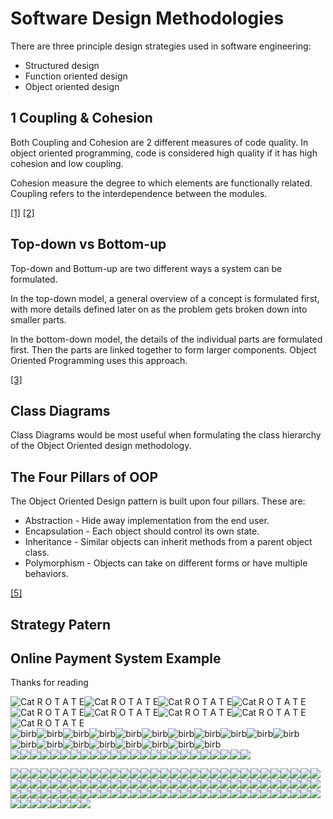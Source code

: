 # Software Design Methodologies

There are three principle design strategies used in software engineering:

* Structured design
* Function oriented design
* Object oriented design



## 1 Coupling & Cohesion

Both Coupling and Cohesion are 2 different measures of code quality. In object oriented programming, code is considered high quality if it has high cohesion and low coupling.

Cohesion measure the degree to which elements are functionally related.
Coupling refers to the interdependence between the modules.


[[1]](https://stackoverflow.com/questions/3085285/difference-between-cohesion-and-coupling)
[[2]](https://www.geeksforgeeks.org/software-engineering-coupling-and-cohesion/)

## Top-down vs Bottom-up

Top-down and Bottum-up are two different ways a system can be formulated.

In the top-down model, a general overview of a concept is formulated first, with
more details defined later on as the problem gets broken down into smaller parts.

In the bottom-down model, the details of the individual parts are formulated first. Then the parts are linked together to form larger components. Object Oriented Programming uses this approach.

[[3]](https://www.geeksforgeeks.org/difference-between-bottom-up-model-and-top-down-model/)

## Class Diagrams

Class Diagrams would be most useful when formulating the class hierarchy of the Object Oriented design methodology.

## The Four Pillars of OOP

The Object Oriented Design pattern is built upon four pillars. These are: 

* Abstraction - Hide away implementation from the end user.
* Encapsulation - Each object should control its own state.
* Inheritance - Similar objects can inherit methods from a parent object class.
* Polymorphism - Objects can take on different forms or have multiple behaviors.

[[5]](https://www.freecodecamp.org/news/four-pillars-of-object-oriented-programming/)

## Strategy Patern

## Online Payment System Example

Thanks for reading 

![Cat R O T A T E](https://emoji.slack-edge.com/T036NTMRPCK/cat-roomba-exceptionally-fast/5b76d656194fcf3b.gif)![Cat R O T A T E](https://emoji.slack-edge.com/T036NTMRPCK/cat-roomba-exceptionally-fast/5b76d656194fcf3b.gif)![Cat R O T A T E](https://emoji.slack-edge.com/T036NTMRPCK/cat-roomba-exceptionally-fast/5b76d656194fcf3b.gif)![Cat R O T A T E](https://emoji.slack-edge.com/T036NTMRPCK/cat-roomba-exceptionally-fast/5b76d656194fcf3b.gif)![Cat R O T A T E](https://emoji.slack-edge.com/T036NTMRPCK/cat-roomba-exceptionally-fast/5b76d656194fcf3b.gif)![Cat R O T A T E](https://emoji.slack-edge.com/T036NTMRPCK/cat-roomba-exceptionally-fast/5b76d656194fcf3b.gif)![Cat R O T A T E](https://emoji.slack-edge.com/T036NTMRPCK/cat-roomba-exceptionally-fast/5b76d656194fcf3b.gif)![Cat R O T A T E](https://emoji.slack-edge.com/T036NTMRPCK/cat-roomba-exceptionally-fast/5b76d656194fcf3b.gif)![Cat R O T A T E](https://emoji.slack-edge.com/T036NTMRPCK/cat-roomba-exceptionally-fast/5b76d656194fcf3b.gif)\
![birb](https://emoji.slack-edge.com/T036NTMRPCK/conga_parrot/29f4049c468be004.gif)![birb](https://emoji.slack-edge.com/T036NTMRPCK/conga_parrot/29f4049c468be004.gif)![birb](https://emoji.slack-edge.com/T036NTMRPCK/conga_parrot/29f4049c468be004.gif)![birb](https://emoji.slack-edge.com/T036NTMRPCK/conga_parrot/29f4049c468be004.gif)![birb](https://emoji.slack-edge.com/T036NTMRPCK/conga_parrot/29f4049c468be004.gif)![birb](https://emoji.slack-edge.com/T036NTMRPCK/conga_parrot/29f4049c468be004.gif)![birb](https://emoji.slack-edge.com/T036NTMRPCK/conga_parrot/29f4049c468be004.gif)![birb](https://emoji.slack-edge.com/T036NTMRPCK/conga_parrot/29f4049c468be004.gif)![birb](https://emoji.slack-edge.com/T036NTMRPCK/conga_parrot/29f4049c468be004.gif)![birb](https://emoji.slack-edge.com/T036NTMRPCK/conga_parrot/29f4049c468be004.gif)![birb](https://emoji.slack-edge.com/T036NTMRPCK/conga_parrot/29f4049c468be004.gif)![birb](https://emoji.slack-edge.com/T036NTMRPCK/conga_parrot/29f4049c468be004.gif)![birb](https://emoji.slack-edge.com/T036NTMRPCK/conga_parrot/29f4049c468be004.gif)![birb](https://emoji.slack-edge.com/T036NTMRPCK/conga_parrot/29f4049c468be004.gif)![birb](https://emoji.slack-edge.com/T036NTMRPCK/conga_parrot/29f4049c468be004.gif)![birb](https://emoji.slack-edge.com/T036NTMRPCK/conga_parrot/29f4049c468be004.gif)![birb](https://emoji.slack-edge.com/T036NTMRPCK/conga_parrot/29f4049c468be004.gif)![birb](https://emoji.slack-edge.com/T036NTMRPCK/conga_parrot/29f4049c468be004.gif)![birb](https://emoji.slack-edge.com/T036NTMRPCK/conga_parrot/29f4049c468be004.gif)
\
![](https://emoji.slack-edge.com/T036NTMRPCK/baby-yoda/9c7e10a74ab26054.gif)![](https://emoji.slack-edge.com/T036NTMRPCK/baby-yoda/9c7e10a74ab26054.gif)![](https://emoji.slack-edge.com/T036NTMRPCK/baby-yoda/9c7e10a74ab26054.gif)![](https://emoji.slack-edge.com/T036NTMRPCK/baby-yoda/9c7e10a74ab26054.gif)![](https://emoji.slack-edge.com/T036NTMRPCK/baby-yoda/9c7e10a74ab26054.gif)![](https://emoji.slack-edge.com/T036NTMRPCK/baby-yoda/9c7e10a74ab26054.gif)![](https://emoji.slack-edge.com/T036NTMRPCK/baby-yoda/9c7e10a74ab26054.gif)![](https://emoji.slack-edge.com/T036NTMRPCK/baby-yoda/9c7e10a74ab26054.gif)![](https://emoji.slack-edge.com/T036NTMRPCK/baby-yoda/9c7e10a74ab26054.gif)![](https://emoji.slack-edge.com/T036NTMRPCK/baby-yoda/9c7e10a74ab26054.gif)![](https://emoji.slack-edge.com/T036NTMRPCK/baby-yoda/9c7e10a74ab26054.gif)![](https://emoji.slack-edge.com/T036NTMRPCK/baby-yoda/9c7e10a74ab26054.gif)![](https://emoji.slack-edge.com/T036NTMRPCK/baby-yoda/9c7e10a74ab26054.gif)![](https://emoji.slack-edge.com/T036NTMRPCK/baby-yoda/9c7e10a74ab26054.gif)![](https://emoji.slack-edge.com/T036NTMRPCK/baby-yoda/9c7e10a74ab26054.gif)![](https://emoji.slack-edge.com/T036NTMRPCK/baby-yoda/9c7e10a74ab26054.gif)![](https://emoji.slack-edge.com/T036NTMRPCK/baby-yoda/9c7e10a74ab26054.gif)![](https://emoji.slack-edge.com/T036NTMRPCK/baby-yoda/9c7e10a74ab26054.gif)![](https://emoji.slack-edge.com/T036NTMRPCK/baby-yoda/9c7e10a74ab26054.gif)![](https://emoji.slack-edge.com/T036NTMRPCK/baby-yoda/9c7e10a74ab26054.gif)![](https://emoji.slack-edge.com/T036NTMRPCK/baby-yoda/9c7e10a74ab26054.gif)![](https://emoji.slack-edge.com/T036NTMRPCK/baby-yoda/9c7e10a74ab26054.gif)![](https://emoji.slack-edge.com/T036NTMRPCK/baby-yoda/9c7e10a74ab26054.gif)![](https://emoji.slack-edge.com/T036NTMRPCK/baby-yoda/9c7e10a74ab26054.gif)

![](https://emoji.slack-edge.com/T036NTMRPCK/elmofire/c9236be17a287929.gif)![](https://emoji.slack-edge.com/T036NTMRPCK/elmofire/c9236be17a287929.gif)![](https://emoji.slack-edge.com/T036NTMRPCK/elmofire/c9236be17a287929.gif)![](https://emoji.slack-edge.com/T036NTMRPCK/elmofire/c9236be17a287929.gif)![](https://emoji.slack-edge.com/T036NTMRPCK/elmofire/c9236be17a287929.gif)![](https://emoji.slack-edge.com/T036NTMRPCK/elmofire/c9236be17a287929.gif)![](https://emoji.slack-edge.com/T036NTMRPCK/elmofire/c9236be17a287929.gif)![](https://emoji.slack-edge.com/T036NTMRPCK/elmofire/c9236be17a287929.gif)![](https://emoji.slack-edge.com/T036NTMRPCK/elmofire/c9236be17a287929.gif)![](https://emoji.slack-edge.com/T036NTMRPCK/elmofire/c9236be17a287929.gif)![](https://emoji.slack-edge.com/T036NTMRPCK/elmofire/c9236be17a287929.gif)![](https://emoji.slack-edge.com/T036NTMRPCK/elmofire/c9236be17a287929.gif)![](https://emoji.slack-edge.com/T036NTMRPCK/elmofire/c9236be17a287929.gif)![](https://emoji.slack-edge.com/T036NTMRPCK/elmofire/c9236be17a287929.gif)![](https://emoji.slack-edge.com/T036NTMRPCK/elmofire/c9236be17a287929.gif)![](https://emoji.slack-edge.com/T036NTMRPCK/elmofire/c9236be17a287929.gif)![](https://emoji.slack-edge.com/T036NTMRPCK/elmofire/c9236be17a287929.gif)![](https://emoji.slack-edge.com/T036NTMRPCK/elmofire/c9236be17a287929.gif)![](https://emoji.slack-edge.com/T036NTMRPCK/elmofire/c9236be17a287929.gif)![](https://emoji.slack-edge.com/T036NTMRPCK/elmofire/c9236be17a287929.gif)![](https://emoji.slack-edge.com/T036NTMRPCK/elmofire/c9236be17a287929.gif)![](https://emoji.slack-edge.com/T036NTMRPCK/elmofire/c9236be17a287929.gif)![](https://emoji.slack-edge.com/T036NTMRPCK/elmofire/c9236be17a287929.gif)![](https://emoji.slack-edge.com/T036NTMRPCK/elmofire/c9236be17a287929.gif)![](https://emoji.slack-edge.com/T036NTMRPCK/elmofire/c9236be17a287929.gif)![](https://emoji.slack-edge.com/T036NTMRPCK/elmofire/c9236be17a287929.gif)![](https://emoji.slack-edge.com/T036NTMRPCK/elmofire/c9236be17a287929.gif)![](https://emoji.slack-edge.com/T036NTMRPCK/elmofire/c9236be17a287929.gif)![](https://emoji.slack-edge.com/T036NTMRPCK/elmofire/c9236be17a287929.gif)![](https://emoji.slack-edge.com/T036NTMRPCK/elmofire/c9236be17a287929.gif)![](https://emoji.slack-edge.com/T036NTMRPCK/elmofire/c9236be17a287929.gif)![](https://emoji.slack-edge.com/T036NTMRPCK/elmofire/c9236be17a287929.gif)![](https://emoji.slack-edge.com/T036NTMRPCK/elmofire/c9236be17a287929.gif)![](https://emoji.slack-edge.com/T036NTMRPCK/elmofire/c9236be17a287929.gif)![](https://emoji.slack-edge.com/T036NTMRPCK/elmofire/c9236be17a287929.gif)![](https://emoji.slack-edge.com/T036NTMRPCK/elmofire/c9236be17a287929.gif)![](https://emoji.slack-edge.com/T036NTMRPCK/elmofire/c9236be17a287929.gif)![](https://emoji.slack-edge.com/T036NTMRPCK/elmofire/c9236be17a287929.gif)![](https://emoji.slack-edge.com/T036NTMRPCK/elmofire/c9236be17a287929.gif)![](https://emoji.slack-edge.com/T036NTMRPCK/elmofire/c9236be17a287929.gif)![](https://emoji.slack-edge.com/T036NTMRPCK/elmofire/c9236be17a287929.gif)![](https://emoji.slack-edge.com/T036NTMRPCK/elmofire/c9236be17a287929.gif)![](https://emoji.slack-edge.com/T036NTMRPCK/elmofire/c9236be17a287929.gif)![](https://emoji.slack-edge.com/T036NTMRPCK/elmofire/c9236be17a287929.gif)![](https://emoji.slack-edge.com/T036NTMRPCK/elmofire/c9236be17a287929.gif)![](https://emoji.slack-edge.com/T036NTMRPCK/elmofire/c9236be17a287929.gif)![](https://emoji.slack-edge.com/T036NTMRPCK/elmofire/c9236be17a287929.gif)![](https://emoji.slack-edge.com/T036NTMRPCK/elmofire/c9236be17a287929.gif)![](https://emoji.slack-edge.com/T036NTMRPCK/elmofire/c9236be17a287929.gif)![](https://emoji.slack-edge.com/T036NTMRPCK/elmofire/c9236be17a287929.gif)![](https://emoji.slack-edge.com/T036NTMRPCK/elmofire/c9236be17a287929.gif)![](https://emoji.slack-edge.com/T036NTMRPCK/elmofire/c9236be17a287929.gif)![](https://emoji.slack-edge.com/T036NTMRPCK/elmofire/c9236be17a287929.gif)![](https://emoji.slack-edge.com/T036NTMRPCK/elmofire/c9236be17a287929.gif)![](https://emoji.slack-edge.com/T036NTMRPCK/elmofire/c9236be17a287929.gif)![](https://emoji.slack-edge.com/T036NTMRPCK/elmofire/c9236be17a287929.gif)![](https://emoji.slack-edge.com/T036NTMRPCK/elmofire/c9236be17a287929.gif)![](https://emoji.slack-edge.com/T036NTMRPCK/elmofire/c9236be17a287929.gif)![](https://emoji.slack-edge.com/T036NTMRPCK/elmofire/c9236be17a287929.gif)![](https://emoji.slack-edge.com/T036NTMRPCK/elmofire/c9236be17a287929.gif)![](https://emoji.slack-edge.com/T036NTMRPCK/elmofire/c9236be17a287929.gif)![](https://emoji.slack-edge.com/T036NTMRPCK/elmofire/c9236be17a287929.gif)![](https://emoji.slack-edge.com/T036NTMRPCK/elmofire/c9236be17a287929.gif)![](https://emoji.slack-edge.com/T036NTMRPCK/elmofire/c9236be17a287929.gif)![](https://emoji.slack-edge.com/T036NTMRPCK/elmofire/c9236be17a287929.gif)![](https://emoji.slack-edge.com/T036NTMRPCK/elmofire/c9236be17a287929.gif)![](https://emoji.slack-edge.com/T036NTMRPCK/elmofire/c9236be17a287929.gif)![](https://emoji.slack-edge.com/T036NTMRPCK/elmofire/c9236be17a287929.gif)![](https://emoji.slack-edge.com/T036NTMRPCK/elmofire/c9236be17a287929.gif)![](https://emoji.slack-edge.com/T036NTMRPCK/elmofire/c9236be17a287929.gif)![](https://emoji.slack-edge.com/T036NTMRPCK/elmofire/c9236be17a287929.gif)![](https://emoji.slack-edge.com/T036NTMRPCK/elmofire/c9236be17a287929.gif)![](https://emoji.slack-edge.com/T036NTMRPCK/elmofire/c9236be17a287929.gif)![](https://emoji.slack-edge.com/T036NTMRPCK/elmofire/c9236be17a287929.gif)![](https://emoji.slack-edge.com/T036NTMRPCK/elmofire/c9236be17a287929.gif)![](https://emoji.slack-edge.com/T036NTMRPCK/elmofire/c9236be17a287929.gif)![](https://emoji.slack-edge.com/T036NTMRPCK/elmofire/c9236be17a287929.gif)![](https://emoji.slack-edge.com/T036NTMRPCK/elmofire/c9236be17a287929.gif)![](https://emoji.slack-edge.com/T036NTMRPCK/elmofire/c9236be17a287929.gif)![](https://emoji.slack-edge.com/T036NTMRPCK/elmofire/c9236be17a287929.gif)![](https://emoji.slack-edge.com/T036NTMRPCK/elmofire/c9236be17a287929.gif)![](https://emoji.slack-edge.com/T036NTMRPCK/elmofire/c9236be17a287929.gif)![](https://emoji.slack-edge.com/T036NTMRPCK/elmofire/c9236be17a287929.gif)![](https://emoji.slack-edge.com/T036NTMRPCK/elmofire/c9236be17a287929.gif)![](https://emoji.slack-edge.com/T036NTMRPCK/elmofire/c9236be17a287929.gif)![](https://emoji.slack-edge.com/T036NTMRPCK/elmofire/c9236be17a287929.gif)![](https://emoji.slack-edge.com/T036NTMRPCK/elmofire/c9236be17a287929.gif)![](https://emoji.slack-edge.com/T036NTMRPCK/elmofire/c9236be17a287929.gif)![](https://emoji.slack-edge.com/T036NTMRPCK/elmofire/c9236be17a287929.gif)![](https://emoji.slack-edge.com/T036NTMRPCK/elmofire/c9236be17a287929.gif)![](https://emoji.slack-edge.com/T036NTMRPCK/elmofire/c9236be17a287929.gif)![](https://emoji.slack-edge.com/T036NTMRPCK/elmofire/c9236be17a287929.gif)![](https://emoji.slack-edge.com/T036NTMRPCK/elmofire/c9236be17a287929.gif)![](https://emoji.slack-edge.com/T036NTMRPCK/elmofire/c9236be17a287929.gif)![](https://emoji.slack-edge.com/T036NTMRPCK/elmofire/c9236be17a287929.gif)![](https://emoji.slack-edge.com/T036NTMRPCK/elmofire/c9236be17a287929.gif)![](https://emoji.slack-edge.com/T036NTMRPCK/elmofire/c9236be17a287929.gif)![](https://emoji.slack-edge.com/T036NTMRPCK/elmofire/c9236be17a287929.gif)![](https://emoji.slack-edge.com/T036NTMRPCK/elmofire/c9236be17a287929.gif)![](https://emoji.slack-edge.com/T036NTMRPCK/elmofire/c9236be17a287929.gif)![](https://emoji.slack-edge.com/T036NTMRPCK/elmofire/c9236be17a287929.gif)